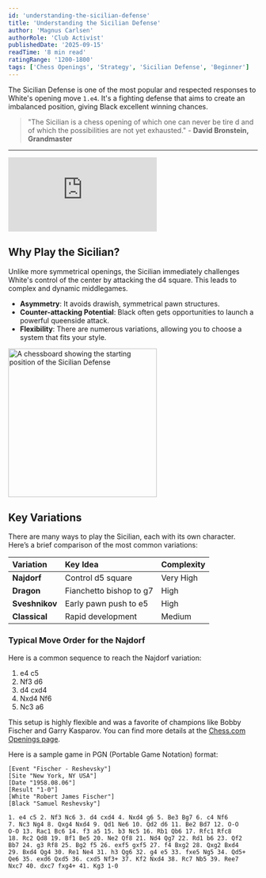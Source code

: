 ```yaml
---
id: 'understanding-the-sicilian-defense'
title: 'Understanding the Sicilian Defense'
author: 'Magnus Carlsen'
authorRole: 'Club Activist'
publishedDate: '2025-09-15'
readTime: '8 min read'
ratingRange: '1200-1800'
tags: ['Chess Openings', 'Strategy', 'Sicilian Defense', 'Beginner']
---
```


The Sicilian Defense is one of the most popular and respected responses to White's opening move `1.e4`. It's a fighting defense that aims to create an imbalanced position, giving Black excellent winning chances.

> "The Sicilian is a chess opening of which one can never be tire   d and of which the possibilities are not yet exhausted." - **David Bronstein, Grandmaster**

---

<div class="video-responsive">
  <iframe 
    src="https://www.youtube.com/embed/0iAyyKxh3zc" 
    title="YouTube video player" 
    frameborder="0" 
    allow="accelerometer; autoplay; clipboard-write; encrypted-media; gyroscope; picture-in-picture" 
    allowfullscreen>
  </iframe>
</div>

## Why Play the Sicilian?

Unlike more symmetrical openings, the Sicilian immediately challenges White's control of the center by attacking the d4 square. This leads to complex and dynamic middlegames.

- **Asymmetry**: It avoids drawish, symmetrical pawn structures.
- **Counter-attacking Potential**: Black often gets opportunities to launch a powerful queenside attack.
- **Flexibility**: There are numerous variations, allowing you to choose a system that fits your style.

<img src="https://bpb-us-e1.wpmucdn.com/sites.psu.edu/dist/c/86625/files/2018/04/Sil-D-2-ymz16d.png" alt="A chessboard showing the starting position of the Sicilian Defense" width="300">

## Key Variations

There are many ways to play the Sicilian, each with its own character. Here’s a brief comparison of the most common variations:

| Variation | Key Idea | Complexity |
| :---------- | :----------------- | :---------- |
| **Najdorf** | Control d5 square | Very High |
| **Dragon** | Fianchetto bishop to g7 | High |
| **Sveshnikov** | Early pawn push to e5 | High |
| **Classical** | Rapid development | Medium |

### Typical Move Order for the Najdorf

Here is a common sequence to reach the Najdorf variation:

1. e4 c5
2. Nf3 d6
3. d4 cxd4
4. Nxd4 Nf6
5. Nc3 a6

This setup is highly flexible and was a favorite of champions like Bobby Fischer and Garry Kasparov. You can find more details at the [Chess.com Openings page](https://www.chess.com/openings/Sicilian-Defense).

Here is a sample game in PGN (Portable Game Notation) format:

```pgn
[Event "Fischer - Reshevsky"]
[Site "New York, NY USA"]
[Date "1958.08.06"]
[Result "1-0"]
[White "Robert James Fischer"]
[Black "Samuel Reshevsky"]

1. e4 c5 2. Nf3 Nc6 3. d4 cxd4 4. Nxd4 g6 5. Be3 Bg7 6. c4 Nf6
7. Nc3 Ng4 8. Qxg4 Nxd4 9. Qd1 Ne6 10. Qd2 d6 11. Be2 Bd7 12. O-O
O-O 13. Rac1 Bc6 14. f3 a5 15. b3 Nc5 16. Rb1 Qb6 17. Rfc1 Rfc8
18. Rc2 Qd8 19. Bf1 Be5 20. Ne2 Qf8 21. Nd4 Qg7 22. Rd1 b6 23. Qf2
Bb7 24. g3 Rf8 25. Bg2 f5 26. exf5 gxf5 27. f4 Bxg2 28. Qxg2 Bxd4
29. Bxd4 Qg4 30. Re1 Ne4 31. h3 Qg6 32. g4 e5 33. fxe5 Ng5 34. Qd5+
Qe6 35. exd6 Qxd5 36. cxd5 Nf3+ 37. Kf2 Nxd4 38. Rc7 Nb5 39. Ree7
Nxc7 40. dxc7 fxg4+ 41. Kg3 1-0